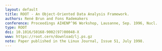 ```yaml
---
layout: default
title: ROOT - An Object-Oriented Data Analysis Framework.
authors: René Brun and Fons Rademakers
conference: Proceedings AIHENP’96 Workshop, Lausanne, Sep. 1996, Nucl. Inst. & Meth. in Phys. Res. A 389 (1997) 81-86. See also https://root.cern/
type: ROOT
doi: 10.1016/S0168-9002(97)00048-X
www: https://root.cern/download/lj.ps.gz
note: Paper published in the Linux Journal, Issue 51, July 1998.
---
```

